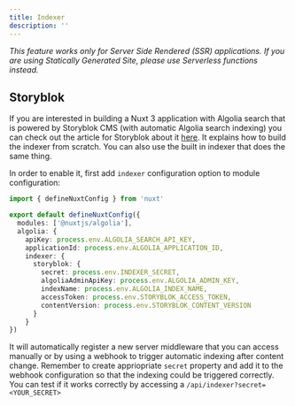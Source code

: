 ```yaml
---
title: Indexer
description: ''
---
```


*This feature works only for Server Side Rendered (SSR) applications. If you are using Statically Generated Site, please use Serverless functions instead.*

## Storyblok

If you are interested in building a Nuxt 3 application with Algolia search that is powered by Storyblok CMS (with automatic Algolia search indexing) you can check out the article for Storyblok about it [here](https://www.storyblok.com/tp/using-storyblok-algolia-in-nuxt-3). It explains how to build the indexer from scratch. You can also use the built in indexer that does the same thing.

In order to enable it, first add `indexer` configuration option to module configuration:

```ts
import { defineNuxtConfig } from 'nuxt'

export default defineNuxtConfig({
  modules: ['@nuxtjs/algolia'],
  algolia: {
    apiKey: process.env.ALGOLIA_SEARCH_API_KEY,
    applicationId: process.env.ALGOLIA_APPLICATION_ID,
    indexer: {
      storyblok: {
        secret: process.env.INDEXER_SECRET,
        algoliaAdminApiKey: process.env.ALGOLIA_ADMIN_KEY,
        indexName: process.env.ALGOLIA_INDEX_NAME,
        accessToken: process.env.STORYBLOK_ACCESS_TOKEN,
        contentVersion: process.env.STORYBLOK_CONTENT_VERSION
      }
    }
})
```

It will automatically register a new server middleware that you can access manually or by using a webhook to trigger automatic indexing after content change. Remember to create appriopriate `secret` property and add it to the webhook configuration so that the indexing could be triggered correctly. You can test if it works correctly by accessing a `/api/indexer?secret=<YOUR_SECRET>`
